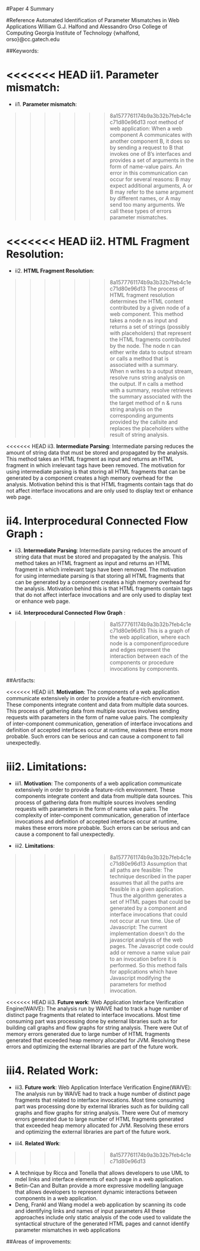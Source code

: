#Paper 4 Summary

#Reference
Automated Identification of Parameter Mismatches in Web Applications
William G.J. Halfond and Alessandro Orso
College of Computing
Georgia Institute of Technology
{whalfond, orso}@cc.gatech.edu


##Keywords:

<<<<<<< HEAD
ii1. **Parameter mismatch**:
=======
* ii1. **Parameter mismatch**:
>>>>>>> 8a1577761174b9a3b32b7feb4c1ec71d80e96d13
root method of web application:
When a web component A communicates with another component B, it does so by sending a request to B that invokes one of B’s interfaces and provides a set of arguments in the form of name-value
pairs. An error in this communication can occur for several reasons: B may expect additional arguments, A or B may refer to the same argument by different names, or A may send too many arguments. We call these types of errors parameter mismatches.

<<<<<<< HEAD
ii2. **HTML Fragment Resolution**:
=======
* ii2. **HTML Fragment Resolution**:
>>>>>>> 8a1577761174b9a3b32b7feb4c1ec71d80e96d13
The process of HTML fragment resolution determines the HTML content contributed by a given node of a web component. This method takes a node n as input and returns a set of strings (possibly with placeholders) that represent the HTML fragments contributed by the node. The node n can either write data to output stream or calls a method that is associated with a summary. 
When n writes to a output stream, resolve runs string analysis on the output. If n calls a method with a summary, resolve retrieves the summary associated with the the target method of n & runs string analysis on the corresponding arguments provided by the callsite and replaces the placeholders withe result of string analysis.


<<<<<<< HEAD
ii3. **Intermediate Parsing**:
Intermediate parsing reduces the amount of string data that must be stored and propagated by the analysis. This method takes an HTML fragment as input and returns an HTML fragment in which irrelevant tags have been removed.
The motivation for using intermediate parsing is that storing all HTML fragments that can be generated by a component creates a high memory overhead for the analysis. Motivation behind this is that HTML fragments contain tags that do not affect interface invocations and are only used to display text or enhance web page.

ii4. **Interprocedural Connected Flow Graph** :
=======
* ii3. **Intermediate Parsing**:
Intermediate parsing reduces the amount of string data that must be stored and propagated by the analysis. This method takes an HTML fragment as input and returns an HTML fragment in which irrelevant tags have been removed.
The motivation for using intermediate parsing is that storing all HTML fragments that can be generated by a component creates a high memory overhead for the analysis. Motivation behind this is that HTML fragments contain tags that do not affect interface invocations and are only used to display text or enhance web page.

* ii4. **Interprocedural Connected Flow Graph** :
>>>>>>> 8a1577761174b9a3b32b7feb4c1ec71d80e96d13
This is a graph of the web application, where each node is a component\procedure and edges represent the interaction between each of the components or procedure invocations by components.

##Artifacts:

<<<<<<< HEAD
iii1. **Motivation**:
The components of a web application communicate extensively in order to provide a feature-rich environment. These components integrate content and data from multiple data sources. This process of gathering data from multiple sources involves sending requests with parameters in the form of name value pairs. The complexity of inter-component communication, generation of interface invocations and definition of accepted interfaces occur at runtime, makes these errors more probable. Such errors can be serious and can cause a component to fail unexpectedly.

iii2. **Limitations**:
=======
* iii1. **Motivation**:
The components of a web application communicate extensively in order to provide a feature-rich environment. These components integrate content and data from multiple data sources. This process of gathering data from multiple sources involves sending requests with parameters in the form of name value pairs. The complexity of inter-component communication, generation of interface invocations and definition of accepted interfaces occur at runtime, makes these errors more probable. Such errors can be serious and can cause a component to fail unexpectedly.

* iii2. **Limitations**:
>>>>>>> 8a1577761174b9a3b32b7feb4c1ec71d80e96d13
Assumption that all paths are feasible: The technique described in the paper assumes that all the paths are feasible in a given application. Thus the algorithm generates a set of HTML pages that could be generated by a component and interface invocations that could not occur at run time.
Use of Javascript:
The current implementation doesn't do the javascript analysis of the web pages. The Javascript code could add or remove a name value pair to an invocation before it is performed. So this method fails for applications which have Javascript modifying the parameters for method invocation.


<<<<<<< HEAD
iii3. **Future work**:
Web Application Interface Verification Engine(WAIVE): The analysis run by WAIVE had to track a huge number of distinct page fragments that related to interface invocations. Most time consuming part was processing done by external libraries such as for building call graphs and flow graphs for string analysis. There were Out of memory errors generated due to large number of HTML fragments generated that exceeded heap memory allocated for JVM. Resolving these errors and optimizing the external libraries are part of the future work.

iii4. **Related Work**:
=======
* iii3. **Future work**:
Web Application Interface Verification Engine(WAIVE): The analysis run by WAIVE had to track a huge number of distinct page fragments that related to interface invocations. Most time consuming part was processing done by external libraries such as for building call graphs and flow graphs for string analysis. There were Out of memory errors generated due to large number of HTML fragments generated that exceeded heap memory allocated for JVM. Resolving these errors and optimizing the external libraries are part of the future work.

* iii4. **Related Work**:
>>>>>>> 8a1577761174b9a3b32b7feb4c1ec71d80e96d13
- A technique by Ricca and Tonella that allows developers to use UML to mdel links and interface elements of each page in a web application.
- Betin-Can and Bultan provide a more expressive modelling language that allows developers to represent dynamic interactions between components in a web application.
- Deng, Frankl and Wang model a web application by scanning its code and identifying links and names of input parameters
All these approaches include only static analysis of the code used to validate the syntactical structure of the generated HTML pages and cannot identify parameter mismatches in web applications

##Areas of improvements:

